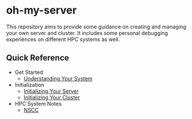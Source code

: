 # oh-my-server

This repository aims to provide some guidance on creating and managing your own server and cluster. It includes some personal debugging experiences on different HPC systems as well.

## Quick Reference

- Get Started
  - [Understanding Your System](docs/sysinfo.md)
- Initialization
  - [Initializing Your Server](docs/vm_software.md)
  - [Initializing Your Cluster](docs/cluster_software.md)
- HPC System Notes
  - [NSCC](docs/nscc.md)
